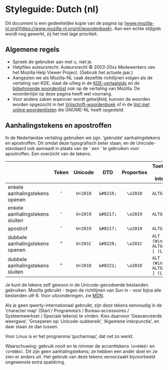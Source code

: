 # Styleguide: Dutch (nl)

Dit document is een gedeeltelijke kopie van de pagina op [www.mozilla-nl.org](https://www.mozilla-nl.org/nl/woordenboek). Aan een echte stijlgids wordt nog gewerkt, zij het met lage prioriteit.

## Algemene regels

* Spreek de gebruiker aan met u, niet je.
* Helpfiles auteursrecht: Auteursrecht © 2003-20xx Medewerkers van het Mozilla Help Viewer Project. (Gebruik het actuele jaar.)
* Aangezien we als Mozilla-NL vaak dezelfde richtlijnen volgen als de vertaling van KDE, slaat de uitleg in de [KDE-vertaalgids](https://kde.nl/content/vertaalgids) en de [bijbehorende woordenlijst](https://kde.nl/node/386) ook op de vertaling van Mozilla. De woordenlijst op deze pagina heeft wel voorrang.
* Voor andere zaken waarover wordt getwijfeld, kunnen de woorden worden opgezocht in het [Vrijschrift-woordenboek](https://vertaling.vrijschrift.org/woordenboek) of in de [lijst met online woordenlijsten](https://wiki.gnome.org/GnomeNederlands/Woordenlijst) die GNOME-NL heeft opgesteld.

## Aanhalingstekens en apostroffen

In de Nederlandse vertaling gebruiken we zgn. ‘gekrulde’ aanhalingstekens en apostroffen. Dit omdat deze typografisch beter staan, en de Unicode-standaard ook aanraadt in plaats van de ' een ’ te gebruiken voor apostroffen. Een overzicht van de tekens:

|    |Teken |	Unicode |	DTD |	Properties |	Toetscombinatie (qwerty internationaal)|
| -- |:----:|:-------:|:---:|:----------:| ---------------------------------------|
|enkele aanhalingstekens openen |	‘ |	`U+2018` |	`&#8216;` |	`\u2018` |	`ALTGR + 9`|
|enkele aanhalingstekens sluiten |	’ |	`U+2019` |	`&#8217;` |	`\u2019` |	`ALTGR + 0`|
|apostrof |	’ |	`U+2019` |	`&#8217;` |	`\u2019` |	`ALTGR + 0`|
|dubbele aanhalingstekens openen |	“ |	`U+201C` |	`&#8220;` |	`\u201C` |	`ALT + 0147 (Windows) / ALTGR + SHIFT + [ (Linux)`|
|dubbele aanhalingstekens sluiten |	” |	`U+201D` |	`&#8221;` |	`\u201D` |	`ALT + 0148 (Windows) / ALTGR + SHIFT + ] (Linux)`|

Je kunt de tekens zelf gewoon in de Unicode-gecodeerde bestanden gebruiken. Mozilla gebruikt - tegen de richtlijnen van Sun in - voor bijna alle bestanden utf-8. Voor uitzonderingen, zie [MDN](https://developer.mozilla.org/en-US/docs/Mozilla/Localization/Encodings_for_localization_files).

Als je geen qwerty-internationaal gebruikt, zijn deze tekens eenvoudig in de ‘character map’ (Start / Programma’s / Bureau-accessoires / Systeemwerkset / Speciale tekens) te vinden. Kies daarvoor ‘Geavanceerde weergave’, ‘Groeperen op: Unicode-subbereik’, ‘Algemene interpunctie’, en daar staan ze dan tussen.

Voor Linux is er het programma ‘gucharmap’, dat net zo werkt.

Waarschuwing:
gebruik nooit en te nimmer de accenttekens `(U+0060)` en `(U+00B4)`. Dit zijn geen aanhalingstekens; ze hebben een ander doel en ze zien er anders uit. Het gebruik van deze tekens veroorzaakt bijvoorbeeld ongewenste extra spatiëring.
